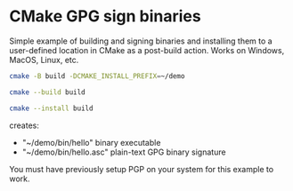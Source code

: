 # CMake GPG sign binaries

Simple example of building and signing binaries and installing them to a user-defined location in CMake as a post-build action.
Works on Windows, MacOS, Linux, etc.

```sh
cmake -B build -DCMAKE_INSTALL_PREFIX=~/demo

cmake --build build

cmake --install build
```

creates:

* "~/demo/bin/hello" binary executable
* "~/demo/bin/hello.asc" plain-text GPG binary signature

You must have previously setup PGP on your system for this example to work.
